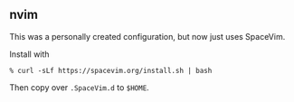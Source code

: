 nvim
----

This was a personally created configuration, but now just uses SpaceVim.

Install with

```shell
% curl -sLf https://spacevim.org/install.sh | bash
```

Then copy over `.SpaceVim.d` to `$HOME`.
